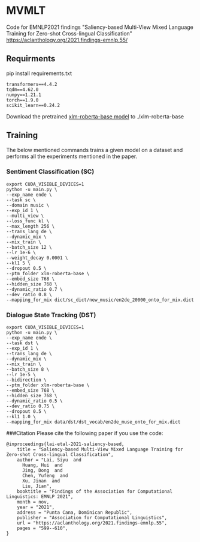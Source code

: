 # MVMLT
Code for EMNLP2021 findings "Saliency-based Multi-View Mixed Language Training for Zero-shot Cross-lingual Classification"
https://aclanthology.org/2021.findings-emnlp.55/

## Requirments
pip install requirements.txt
```
transformers==4.4.2
tqdm==4.62.0
numpy==1.21.1
torch==1.9.0
scikit_learn==0.24.2
```
Download the pretrained [xlm-roberta-base model](https://huggingface.co/xlm-roberta-base/tree/main) to ./xlm-roberta-base
## Training
The below mentioned commands trains a given model on a dataset and performs all the experiments mentioned in the paper.
### Sentiment Classification (SC)
```
export CUDA_VISIBLE_DEVICES=1
python -u main.py \
--exp_name ende \
--task sc \
--domain music \
--exp_id 1 \
--multi_view \
--loss_func kl \
--max_length 256 \
--trans_lang de \
--dynamic_mix \
--mix_train \
--batch_size 12 \
--lr 1e-6 \
--weight_decay 0.0001 \
--kl1 5 \
--dropout 0.5 \
--ptm_folder xlm-roberta-base \
--embed_size 768 \
--hidden_size 768 \
--dynamic_ratio 0.7 \
--dev_ratio 0.8 \
--mapping_for_mix dict/sc_dict/new_music/en2de_20000_onto_for_mix.dict
```
### Dialogue State Tracking (DST)
```
export CUDA_VISIBLE_DEVICES=1
python -u main.py \
--exp_name ende \
--task dst \
--exp_id 1 \
--trans_lang de \
--dynamic_mix \
--mix_train \
--batch_size 8 \
--lr 1e-5 \
--bidirection \
--ptm_folder xlm-roberta-base \
--embed_size 768 \
--hidden_size 768 \
--dynamic_ratio 0.5 \
--dev_ratio 0.75 \
--dropout 0.5 \
--kl1 1.0 \
--mapping_for_mix data/dst/dst_vocab/en2de_muse_onto_for_mix.dict
```
###Citation
Please cite the following paper if you use the code:
```
@inproceedings{lai-etal-2021-saliency-based,
    title = "Saliency-based Multi-View Mixed Language Training for Zero-shot Cross-lingual Classification",
    author = "Lai, Siyu  and
      Huang, Hui  and
      Jing, Dong  and
      Chen, Yufeng  and
      Xu, Jinan  and
      Liu, Jian",
    booktitle = "Findings of the Association for Computational Linguistics: EMNLP 2021",
    month = nov,
    year = "2021",
    address = "Punta Cana, Dominican Republic",
    publisher = "Association for Computational Linguistics",
    url = "https://aclanthology.org/2021.findings-emnlp.55",
    pages = "599--610",
}
```

